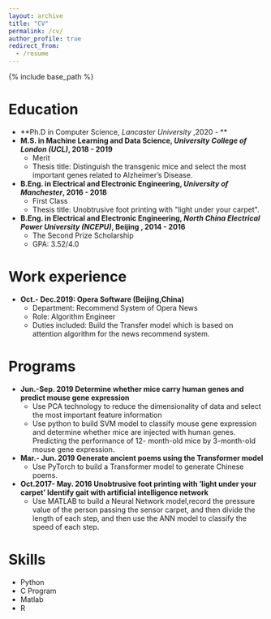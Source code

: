 ```yaml
---
layout: archive
title: "CV"
permalink: /cv/
author_profile: true
redirect_from:
  - /resume
---
```


{% include base_path %}

Education
======
* **Ph.D in Computer Science, *Lancaster University* ,2020 - **
* **M.S. in Machine Learning and Data Science, *University College of London (UCL)*, 2018 - 2019**
  * Merit
  * Thesis title: Distinguish the transgenic mice and select the most important genes related to Alzheimer’s Disease.
* **B.Eng. in Electrical and Electronic Engineering, *University of Manchester*, 2016 - 2018**
  * First Class
  * Thesis title: Unobtrusive foot printing with "light under your carpet".
* **B.Eng. in Electrical and Electronic Engineering, *North China Electrical Power University (NCEPU)*, Beijing , 2014 - 2016**
  * The Second Prize Scholarship
  * GPA: 3.52/4.0




Work experience
======
* **Oct.- Dec.2019: Opera Software (Beijing,China)**
  * Department: Recommend System of Opera News 
  * Role: Algorithm Engineer
  * Duties included: Build the Transfer model which is based on attention algorithm for the news recommend system.
 
Programs
======
* **Jun.-Sep. 2019 Determine whether mice carry human genes and predict mouse gene expression**
  * Use PCA technology to reduce the dimensionality of data and select the most important feature information 
  * Use python to build SVM model to classify mouse gene expression and determine whether mice are injected with human genes. Predicting the performance of 12- month-old mice by 3-month-old mouse gene expression.
* **Mar.- Jun. 2019 Generate ancient poems using the Transformer model**
  * Use PyTorch to build a Transformer model to generate Chinese poems.
* **Oct.2017- May. 2016 Unobtrusive foot printing with ’light under your carpet’ Identify gait with artificial intelligence network**
  * Use MATLAB to build a Neural Network model,record the pressure value of the person passing the sensor carpet, and then divide the length of each step, and then use the ANN model to classify the speed of each step.

  
Skills
======
* Python
* C Program
* Matlab
* R
 

